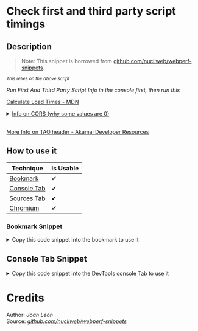 # Check first and third party script timings

## Description

> Note: 
> This snippet is borrowed from [github.com/nucliweb/webperf-snippets](https://github.com/nucliweb/webperf-snippets/blob/main/README.md#first-and-third-party-script-timings).

<small>_This relies on the above script_</small>

_Run First And Third Party Script Info in the console first, then run this_

[Calculate Load Times - MDN](https://developer.mozilla.org/en-US/docs/Web/API/Resource_Timing_API/Using_the_Resource_Timing_API#timing_resource_loading_phases)

<details><summary><a href='https://developer.mozilla.org/en-US/docs/Web/API/Resource_Timing_API/Using_the_Resource_Timing_API#coping_with_cors' target="_blank">Info on CORS (why some values are 0)</a></summary>

<p>

> Note: The properties which are returned as 0 by default when loading a resource from a domain other than the one of the web page itself: redirectStart, redirectEnd, domainLookupStart, domainLookupEnd, connectStart, connectEnd, secureConnectionStart, requestStart, and responseStart.

</p>
</details>
<br>

[More Info on TAO header - Akamai Developer Resources](https://developer.akamai.com/blog/2018/06/13/how-add-timing-allow-origin-headers-improve-site-performance-measurement)
## How to use it

<!-- START-HOW_TO[bookmark,console-tab,sources-tab,chromium] -->


| Technique   | Is Usable  |
| ----------- | ---------- |
| [Bookmark](https://github.com/push-based/web-performance-tools/blob/master/docs/how-to-use-it-with-bookmarks) |      ✔    | 
| [Console Tab](https://github.com/push-based/web-performance-tools/blob/master/docs/how-to-use-it-with-console-tab.md) |      ✔    | 
| [Sources Tab](https://github.com/push-based/web-performance-tools/blob/master/docs/how-to-use-it-with-sources-tab.md) |      ✔    | 
| [Chromium](https://github.com/push-based/web-performance-tools/blob/master/docs/how-to-use-it-with-chromium.md)       |      ✔    |
    


### Bookmark Snippet



<details>

<summary>Copy this code snippet into the bookmark to use it</summary>


```javascript

javascript:(() => {function createUniqueLists(firstParty, thirdParty) {
    function getUniqueListBy(arr, key) {
        return [...new Map(arr.map((item) => [item[key], item])).values()];
    }
    const firstPartyList = getUniqueListBy(firstParty, ["name"]);
    const thirdPartyList = getUniqueListBy(thirdParty, ["name"]);
    return { firstPartyList, thirdPartyList };
}
const { firstPartyList, thirdPartyList } = createUniqueLists(firstParty, thirdParty);
function calculateTimings(party, type) {
    const partyChoice = party === "first" ? firstParty : thirdParty;
    const timingChoices = {
        DNS_TIME: ["domainLookupEnd", "domainLookupStart"],
        TCP_HANDSHAKE: ["connectEnd", "connectStart"],
        RESPONSE_TIME: ["responseEnd", "responseStart"],
        SECURE_CONNECTION_TIME: ["connectEnd", "secureConnectionStart", 0],
        FETCH_UNTIL_RESPONSE: ["responseEnd", "fetchStart", 0],
        REQ_START_UNTIL_RES_END: ["responseEnd", "requestStart", 0],
        START_UNTIL_RES_END: ["responseEnd", "startTime", 0],
        REDIRECT_TIME: ["redirectEnd", "redirectStart"],
    };
    function handleChoices(timingEnd, timingStart, num) {
        if (!num) {
            return timingEnd - timingStart;
        }
        if (timingStart > 0) {
            return timingEnd - timingStart;
        }
        return 0;
    }
    const timings = partyChoice.map((script) => {
        const [timingEnd, timingStart, num] = timingChoices[type];
        const endValue = script[timingEnd];
        const startValue = script[timingStart];
        return {
            name: script.name,
            [type]: handleChoices(endValue, startValue, num),
        };
    });
    return timings;
}
// Available Options
const timingOptions = [
    "DNS_TIME",
    "TCP_HANDSHAKE",
    "RESPONSE_TIME",
    "SECURE_CONNECTION_TIME",
    "FETCH_UNTIL_RESPONSE",
    "REQ_START_UNTIL_RES_END",
    "START_UNTIL_RES_END",
    "REDIRECT_TIME",
];
// run em all!
// https://developer.mozilla.org/en-US/docs/Web/API/Resource_Timing_API/Using_the_Resource_Timing_API#timing_resource_loading_phases
timingOptions.forEach((timing) => {
    console.groupCollapsed(`FIRST PARTY: ${timing}`);
    console.table(calculateTimings("first", timing));
    console.groupEnd();
    console.groupCollapsed(`THIRD PARTY: ${timing}`);
    console.table(calculateTimings("third", timing));
    console.groupEnd();
});
// choose your battle - arg1 is string either "first" or "third", arg2 is string timing option listed above.
console.table(calculateTimings("first", "REQ_START_UNTIL_RES_END"));
)()
``` 




</details>



## Console Tab Snippet

<details>

<summary>Copy this code snippet into the DevTools console Tab to use it</summary>


```javascript

function createUniqueLists(firstParty, thirdParty) {
    function getUniqueListBy(arr, key) {
        return [...new Map(arr.map((item) => [item[key], item])).values()];
    }
    const firstPartyList = getUniqueListBy(firstParty, ["name"]);
    const thirdPartyList = getUniqueListBy(thirdParty, ["name"]);
    return { firstPartyList, thirdPartyList };
}
const { firstPartyList, thirdPartyList } = createUniqueLists(firstParty, thirdParty);
function calculateTimings(party, type) {
    const partyChoice = party === "first" ? firstParty : thirdParty;
    const timingChoices = {
        DNS_TIME: ["domainLookupEnd", "domainLookupStart"],
        TCP_HANDSHAKE: ["connectEnd", "connectStart"],
        RESPONSE_TIME: ["responseEnd", "responseStart"],
        SECURE_CONNECTION_TIME: ["connectEnd", "secureConnectionStart", 0],
        FETCH_UNTIL_RESPONSE: ["responseEnd", "fetchStart", 0],
        REQ_START_UNTIL_RES_END: ["responseEnd", "requestStart", 0],
        START_UNTIL_RES_END: ["responseEnd", "startTime", 0],
        REDIRECT_TIME: ["redirectEnd", "redirectStart"],
    };
    function handleChoices(timingEnd, timingStart, num) {
        if (!num) {
            return timingEnd - timingStart;
        }
        if (timingStart > 0) {
            return timingEnd - timingStart;
        }
        return 0;
    }
    const timings = partyChoice.map((script) => {
        const [timingEnd, timingStart, num] = timingChoices[type];
        const endValue = script[timingEnd];
        const startValue = script[timingStart];
        return {
            name: script.name,
            [type]: handleChoices(endValue, startValue, num),
        };
    });
    return timings;
}
// Available Options
const timingOptions = [
    "DNS_TIME",
    "TCP_HANDSHAKE",
    "RESPONSE_TIME",
    "SECURE_CONNECTION_TIME",
    "FETCH_UNTIL_RESPONSE",
    "REQ_START_UNTIL_RES_END",
    "START_UNTIL_RES_END",
    "REDIRECT_TIME",
];
// run em all!
// https://developer.mozilla.org/en-US/docs/Web/API/Resource_Timing_API/Using_the_Resource_Timing_API#timing_resource_loading_phases
timingOptions.forEach((timing) => {
    console.groupCollapsed(`FIRST PARTY: ${timing}`);
    console.table(calculateTimings("first", timing));
    console.groupEnd();
    console.groupCollapsed(`THIRD PARTY: ${timing}`);
    console.table(calculateTimings("third", timing));
    console.groupEnd();
});
// choose your battle - arg1 is string either "first" or "third", arg2 is string timing option listed above.
console.table(calculateTimings("first", "REQ_START_UNTIL_RES_END"));

``` 




</details>




<!-- END-HOW_TO -->




# Credits

Author: _Joan León_  
Source: _[github.com/nucliweb/webperf-snippets](https://github.com/nucliweb/webperf-snippets/blob/main/README.md#first-and-third-party-script-info)_  
